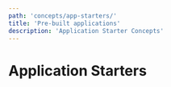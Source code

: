 ```yaml
---
path: 'concepts/app-starters/'
title: 'Pre-built applications'
description: 'Application Starter Concepts'
---
```


# Application Starters

